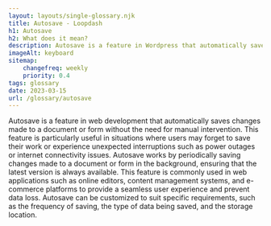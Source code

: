 ```yaml
--- 
layout: layouts/single-glossary.njk
title: Autosave - Loopdash
h1: Autosave
h2: What does it mean?
description: Autosave is a feature in Wordpress that automatically saves drafts of posts or pages at regular intervals to prevent data loss in case of unexpected events such as power outages or browser crashes.
imageAlt: keyboard
sitemap:
	changefreq: weekly
	priority: 0.4
tags: glossary
date: 2023-03-15
url: /glossary/autosave
---
```


Autosave is a feature in web development that automatically saves changes made to a document or form without the need for manual intervention. This feature is particularly useful in situations where users may forget to save their work or experience unexpected interruptions such as power outages or internet connectivity issues. Autosave works by periodically saving changes made to a document or form in the background, ensuring that the latest version is always available. This feature is commonly used in web applications such as online editors, content management systems, and e-commerce platforms to provide a seamless user experience and prevent data loss. Autosave can be customized to suit specific requirements, such as the frequency of saving, the type of data being saved, and the storage location.
